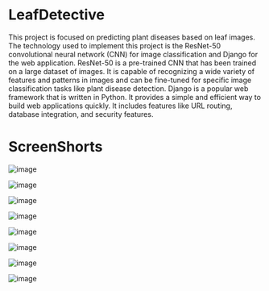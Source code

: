 # LeafDetective

This project is focused on predicting plant diseases based on leaf images. The technology used to implement this project is the ResNet-50 convolutional neural network (CNN) for image classification and Django for the web application.
ResNet-50 is a pre-trained CNN that has been trained on a large dataset of images. It is capable of recognizing a wide variety of features and patterns in images and can be fine-tuned for specific image classification tasks like plant disease detection.
Django is a popular web framework that is written in Python. It provides a simple and efficient way to build web applications quickly. It includes features like URL routing, database integration, and security features.

# ScreenShorts

![image](https://github.com/Apeksha2311/LeafDetective/assets/100218000/63d44ea7-f7ca-4a4f-a38c-97db3039b603)

![image](https://github.com/Apeksha2311/LeafDetective/assets/100218000/0b887bbc-ef64-4761-9425-c5efa9fcbe18)

![image](https://github.com/Apeksha2311/LeafDetective/assets/100218000/4f991efb-cf0e-4fd2-929f-7a866f671f2f)

![image](https://github.com/Apeksha2311/LeafDetective/assets/100218000/f3909631-ef24-4e53-8f79-557ba87e7024)

![image](https://github.com/Apeksha2311/LeafDetective/assets/100218000/20289c58-d9a9-4232-9383-99c8bfea5ca6)

![image](https://github.com/Apeksha2311/LeafDetective/assets/100218000/2bb2fdaf-c12e-4862-a82f-5c61cafb4a96)

![image](https://github.com/Apeksha2311/LeafDetective/assets/100218000/9f8132cd-a03c-4ddc-bb06-00d6cbbb04a9)

![image](https://github.com/Apeksha2311/LeafDetective/assets/100218000/91e7536a-84d2-4502-aa61-0d3a08f2fa0b)










